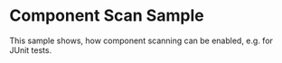 # Component Scan Sample

This sample shows, how component scanning can be enabled, e.g. for JUnit tests.